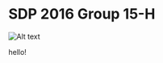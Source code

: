 # SDP 2016 Group 15-H
![Alt text](https://cloud.githubusercontent.com/assets/7432996/12533848/fec57256-c237-11e5-97d0-3df21cdc3efa.png "Project Venus")

hello!
